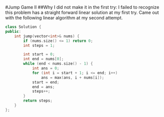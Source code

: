 #Jump Game II
##Why I did not make it in the first try:
I failed to recognize this problem has a straight forward linear solution at my first try. Came out with the following linear algorithm at my second attempt.
```C++
class Solution {
public:
    int jump(vector<int>& nums) {
        if (nums.size() <= 1) return 0;
        int steps = 1;

        int start = 0;
        int end = nums[0];
        while (end < nums.size() - 1) {
            int ans = 0;
            for (int i = start + 1; i <= end; i++)
                ans = max(ans, i + nums[i]);
            start = end;
            end = ans;
            steps++;
        }
        return steps;
    }
};
```
